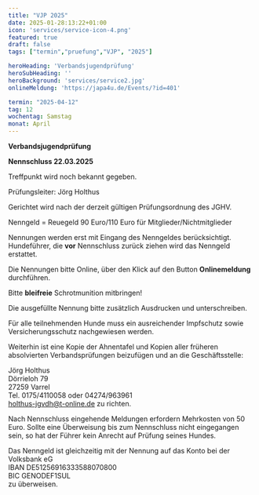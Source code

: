 ```yaml
---
title: "VJP 2025"
date: 2025-01-28:13:22+01:00
icon: 'services/service-icon-4.png'
featured: true
draft: false
tags: ["termin","pruefung","VJP", "2025"]

heroHeading: 'Verbandsjugendprüfung'
heroSubHeading: ''
heroBackground: 'services/service2.jpg'
onlineMeldung: 'https://japa4u.de/Events/?id=401'

termin: "2025-04-12"
tag: 12
wochentag: Samstag
monat: April
---
```


**Verbandsjugendprüfung**

**Nennschluss 22.03.2025**

Treffpunkt wird noch bekannt gegeben.  

Prüfungsleiter: Jörg Holthus

Gerichtet wird nach der derzeit gültigen Prüfungsordnung des JGHV.

Nenngeld = Reuegeld 90 Euro/110 Euro für Mitglieder/Nichtmitglieder  

Nennungen werden erst mit Eingang des Nenngeldes berücksichtigt. Hundeführer, die **vor** Nennschluss zurück ziehen wird das Nenngeld erstattet.

Die Nennungen bitte Online, über den Klick auf den Button **Onlinemeldung** durchführen.  

Bitte **bleifreie** Schrotmunition mitbringen!

Die ausgefüllte Nennung bitte zusätzlich Ausdrucken und unterschreiben.

Für alle teilnehmenden Hunde muss ein ausreichender Impfschutz sowie Versicherungsschutz nachgewiesen werden.

Weiterhin ist eine Kopie der Ahnentafel und Kopien aller früheren absolvierten Verbandsprüfungen beizufügen und an die Geschäftsstelle:  

Jörg Holthus  
Dörrieloh 79  
27259 Varrel  
Tel. 0175/4110058 oder 04274/963961  
holthus-jgvdh@t-online.de zu richten.  

Nach Nennschluss eingehende Meldungen erfordern Mehrkosten von 50 Euro. Sollte eine Überweisung bis zum Nennschluss nicht eingegangen sein, so hat der Führer kein Anrecht auf Prüfung seines Hundes.  

Das Nenngeld ist gleichzeitig mit der Nennung auf das Konto bei der Volksbank eG  
IBAN DE51256916333588070800  
BIC GENODEF1SUL  
zu überweisen.  

